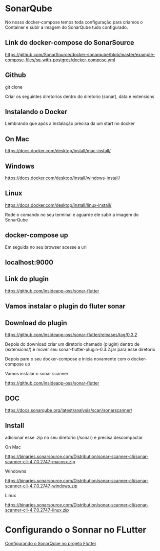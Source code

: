 # SonarQube
 
No nosso docker-compose temos toda configuração para criamos o Container e subir a imagem do SonarQube tudo configurado.
## Link do docker-compose do SonarSource

https://github.com/SonarSource/docker-sonarqube/blob/master/example-compose-files/sq-with-postgres/docker-compose.yml

## Github

git clone 

Criar os seguintes diretorios dentro do diretorio (sonar), data e extensions

## Instalando o Docker 

Lembrando que após a instalação precisa da um start no docker

## On Mac

https://docs.docker.com/desktop/install/mac-install/

## Windows

https://docs.docker.com/desktop/install/windows-install/

## Linux

https://docs.docker.com/desktop/install/linux-install/

Rode o comando no seu terminal e aguarde ele subir a imagem do SonarQube

## docker-compose up

Em seguida no seu browser acesse a url 

## localhost:9000

## Link do plugin

https://github.com/insideapp-oss/sonar-flutter

## Vamos instalar o plugin do fluter sonar

## Download do plugin

https://github.com/insideapp-oss/sonar-flutter/releases/tag/0.3.2

Depois do download criar um diretorio chamado (plugin) dentro de (extensions/) e mover seu sonar-flutter-plugin-0.3.2.jar para esse diretorio

Depois pare o seu docker-compose e inicia novamente com o docker-compose up

Vamos instalar o sonar scanner 

https://github.com/insideapp-oss/sonar-flutter


## DOC

https://docs.sonarqube.org/latest/analysis/scan/sonarscanner/

## Install

adicionar esse .zip no seu diretorio (/sonar) e precisa descompactar

On Mac

https://binaries.sonarsource.com/Distribution/sonar-scanner-cli/sonar-scanner-cli-4.7.0.2747-macosx.zip

Windowns

https://binaries.sonarsource.com/Distribution/sonar-scanner-cli/sonar-scanner-cli-4.7.0.2747-windows.zip

Linux

https://binaries.sonarsource.com/Distribution/sonar-scanner-cli/sonar-scanner-cli-4.7.0.2747-linux.zip

# Configurando o Sonnar no FLutter

<a href="FLUTTER.md">Configurando o SonarQube no projeto Flutter</a>